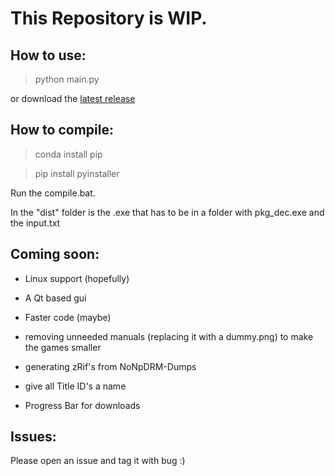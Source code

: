 # This Repository is WIP.

## How to use:

>python main.py

or download the [latest release](https://github.com/Gnarmagon/NoNpDRM-Converter/releases)

## How to compile:

>conda install pip

>pip install pyinstaller

Run the compile.bat.

In the "dist" folder is the .exe that has to be in a folder with pkg_dec.exe and the input.txt

## Coming soon:

- Linux support (hopefully)

- A Qt based gui

- Faster code (maybe)

- removing unneeded manuals (replacing it with a dummy.png) to make the games smaller

- generating zRif's from NoNpDRM-Dumps

- give all Title ID's a name

- Progress Bar for downloads

## Issues:

Please open an issue and tag it with bug :)